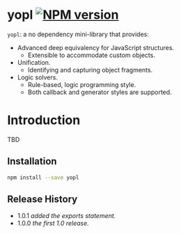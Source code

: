 # yopl [![NPM version][npm-image]][npm-url]

[npm-image]:      https://img.shields.io/npm/v/yopl.svg
[npm-url]:        https://npmjs.org/package/yopl

`yopl`: a no dependency mini-library that provides:

* Advanced deep equivalency for JavaScript structures.
  * Extensible to accommodate custom objects.
* Unification.
  * Identifying and capturing object fragments.
* Logic solvers.
  * Rule-based, logic programming style.
  * Both callback and generator styles are supported.

# Introduction

TBD

## Installation

```bash
npm install --save yopl
```

## Release History

- 1.0.1 *added the exports statement.*
- 1.0.0 *the first 1.0 release.*
